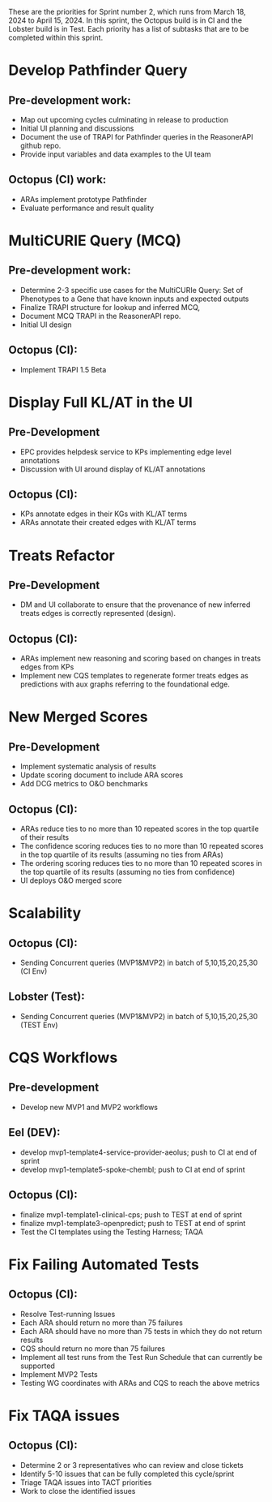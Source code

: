 These are the priorities for Sprint number 2, which runs from March 18, 2024 to April 15, 2024.
In this sprint, the Octopus build is in CI and the Lobster build is in Test.
Each priority has a list of subtasks that are to be completed within this sprint.

# Develop Pathfinder Query
## Pre-development work:
- Map out upcoming cycles culminating in release to production
- Initial UI planning and discussions
- Document the use of TRAPI for Pathfinder queries in the ReasonerAPI github repo.
- Provide input variables and data examples to the UI team
## Octopus (CI) work:
- ARAs implement prototype Pathfinder
- Evaluate performance and result quality

# MultiCURIE Query (MCQ)
## Pre-development work:
- Determine 2-3 specific use cases for the MultiCURIe Query: Set of Phenotypes to a Gene that have known inputs and expected outputs
- Finalize TRAPI structure for lookup and inferred MCQ, 
- Document MCQ TRAPI in the ReasonerAPI repo.
- Initial UI design
## Octopus (CI):
- Implement TRAPI 1.5 Beta

# Display Full KL/AT in the UI
## Pre-Development
- EPC provides helpdesk service to KPs implementing edge level annotations
- Discussion with UI around display of KL/AT annotations
## Octopus (CI):
- KPs annotate edges in their KGs with KL/AT terms
- ARAs annotate their created edges with KL/AT terms

# Treats Refactor
## Pre-Development
- DM and UI collaborate to ensure that the provenance of new inferred treats edges is correctly represented (design).
## Octopus (CI):
- ARAs implement new reasoning and scoring based on changes in treats edges from KPs
- Implement new CQS templates to regenerate former treats edges as predictions with aux graphs referring to the foundational edge.

# New Merged Scores
## Pre-Development
- Implement systematic analysis of results
- Update scoring document to include ARA scores
- Add DCG metrics to O&O benchmarks
## Octopus (CI):
- ARAs reduce ties to no more than 10 repeated scores in the top quartile of their results
- The confidence scoring reduces ties to no more than 10 repeated scores in the top quartile of its results (assuming no ties from ARAs)
- The ordering scoring reduces ties to no more than 10 repeated scores in the top quartile of its results (assuming no ties from confidence)
- UI deploys O&O merged score

# Scalability
## Octopus (CI):
- Sending Concurrent queries (MVP1&MVP2) in batch of 5,10,15,20,25,30 (CI Env)
## Lobster (Test):
- Sending Concurrent queries (MVP1&MVP2) in batch of 5,10,15,20,25,30 (TEST Env)

# CQS Workflows
## Pre-development
- Develop new MVP1 and MVP2 workflows
## Eel (DEV):
- develop mvp1-template4-service-provider-aeolus; push to CI at end of sprint
- develop mvp1-template5-spoke-chembl; push to CI at end of sprint
## Octopus (CI):
- finalize mvp1-template1-clinical-cps; push to TEST at end of sprint
- finalize mvp1-template3-openpredict; push to TEST at end of sprint
- Test the CI templates using the Testing Harness; TAQA

# Fix Failing Automated Tests
## Octopus (CI):
- Resolve Test-running Issues
- Each ARA should return no more than 75 failures
- Each ARA should have no more than 75 tests in which they do not return results
- CQS should return no more than 75 failures
- Implement all test runs from the Test Run Schedule that can currently be supported
- Implement MVP2 Tests
- Testing WG coordinates with ARAs and CQS to reach the above metrics

# Fix TAQA issues
## Octopus (CI):
- Determine 2 or 3 representatives who can review and close tickets
- Identify 5-10 issues that can be fully completed this cycle/sprint
- Triage TAQA issues into TACT priorities
- Work to close the identified issues

